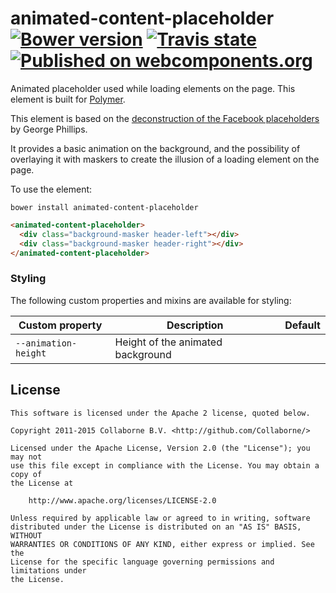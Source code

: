 animated-content-placeholder [![Bower version](https://badge.fury.io/bo/animated-content-placeholder.svg)](http://badge.fury.io/bo/animated-content-placeholder) [![Travis state](https://travis-ci.org/Collaborne/animated-content-placeholder.svg?branch=master)](https://travis-ci.org/Collaborne/animated-content-placeholder) [![Published on webcomponents.org](https://img.shields.io/badge/webcomponents.org-published-blue.svg)](https://www.webcomponents.org/element/Collaborne/animated-content-placeholder)
=========

Animated placeholder used while loading elements on the page. This element is built for [Polymer](https://www.polymer-project.org).

This element is based on the [deconstruction of the Facebook placeholders](http://cloudcannon.com/deconstructions/2014/11/15/facebook-content-placeholder-deconstruction.html) by George Phillips.

It provides a basic animation on the background, and the possibility of overlaying it with maskers to create the illusion of a loading element on the page.

To use the element:

`bower install animated-content-placeholder`

<!--
```
<custom-element-demo>
  <template>
    <link rel="import" href="animated-content-placeholder.html">
    <next-code-block></next-code-block>
  </template>
</custom-element-demo>
```
-->

```html
<animated-content-placeholder>
  <div class="background-masker header-left"></div>
  <div class="background-masker header-right"></div>
</animated-content-placeholder>
```

### Styling
The following custom properties and mixins are available for styling:

Custom property | Description | Default
--------------- | ----------- | ---------
`--animation-height` | Height of the animated background |

## License

    This software is licensed under the Apache 2 license, quoted below.

    Copyright 2011-2015 Collaborne B.V. <http://github.com/Collaborne/>

    Licensed under the Apache License, Version 2.0 (the "License"); you may not
    use this file except in compliance with the License. You may obtain a copy of
    the License at

        http://www.apache.org/licenses/LICENSE-2.0

    Unless required by applicable law or agreed to in writing, software
    distributed under the License is distributed on an "AS IS" BASIS, WITHOUT
    WARRANTIES OR CONDITIONS OF ANY KIND, either express or implied. See the
    License for the specific language governing permissions and limitations under
    the License.
